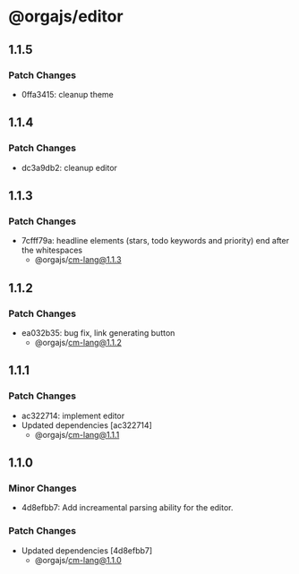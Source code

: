 # @orgajs/editor

## 1.1.5

### Patch Changes

- 0ffa3415: cleanup theme

## 1.1.4

### Patch Changes

- dc3a9db2: cleanup editor

## 1.1.3

### Patch Changes

- 7cfff79a: headline elements (stars, todo keywords and priority) end after the whitespaces
  - @orgajs/cm-lang@1.1.3

## 1.1.2

### Patch Changes

- ea032b35: bug fix, link generating button
  - @orgajs/cm-lang@1.1.2

## 1.1.1

### Patch Changes

- ac322714: implement editor
- Updated dependencies [ac322714]
  - @orgajs/cm-lang@1.1.1

## 1.1.0

### Minor Changes

- 4d8efbb7: Add increamental parsing ability for the editor.

### Patch Changes

- Updated dependencies [4d8efbb7]
  - @orgajs/cm-lang@1.1.0
